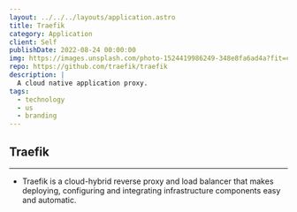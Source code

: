 ```yaml
---
layout: ../../../layouts/application.astro
title: Traefik
category: Application
client: Self
publishDate: 2022-08-24 00:00:00
img: https://images.unsplash.com/photo-1524419986249-348e8fa6ad4a?fit=crop&w=1400&h=700&q=75
repo: https://github.com/traefik/traefik
description: |
  A cloud native application proxy. 
tags:
  - technology
  - us
  - branding
---
```


## Traefik

***

- Traefik is a cloud-hybrid reverse proxy and load balancer that makes deploying, configuring and integrating infrastructure components easy and automatic.

